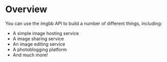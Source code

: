 # Overview

You can use the imgbb API to build a number of different things, including:

- A simple image hosting service
- A image sharing service
- An image editing service
- A photoblogging platform
- And much more!
